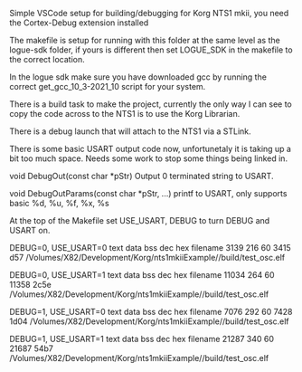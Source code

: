 Simple VSCode setup for building/debugging for Korg NTS1 mkii, you need the Cortex-Debug extension installed

The makefile is setup for running with this folder at the same level as the logue-sdk folder, if yours is different then set LOGUE_SDK in the makefile to the correct location.

In the logue sdk make sure you have downloaded gcc by running the correct get_gcc_10_3-2021_10 script for your system. 

There is a build task to make the project, currently the only way I can see to copy the code across to the NTS1 is to use the Korg Librarian.

There is a debug launch that will attach to the NTS1 via a STLink.

There is some basic USART output code now, unfortunetaly it is taking up a bit too much space. Needs some work to stop some things being linked in.

void DebugOut(const char *pStr)
  Output 0 terminated string to USART.

void DebugOutParams(const char *pStr, ...)
  printf to USART, only supports basic %d, %u, %f, %x, %s


At the top of the Makefile set USE_USART, DEBUG to turn DEBUG and USART on.

DEBUG=0, USE_USART=0
   text    data     bss     dec     hex filename
   3139     216      60    3415     d57 /Volumes/X82/Development/Korg/nts1mkiiExample//build/test_osc.elf

DEBUG=0, USE_USART=1
   text    data     bss     dec     hex filename
  11034     264      60   11358    2c5e /Volumes/X82/Development/Korg/nts1mkiiExample//build/test_osc.elf

DEBUG=1, USE_USART=0
   text    data     bss     dec     hex filename
   7076     292      60    7428    1d04 /Volumes/X82/Development/Korg/nts1mkiiExample//build/test_osc.elf

DEBUG=1, USE_USART=1
   text    data     bss     dec     hex filename
  21287     340      60   21687    54b7 /Volumes/X82/Development/Korg/nts1mkiiExample//build/test_osc.elf


